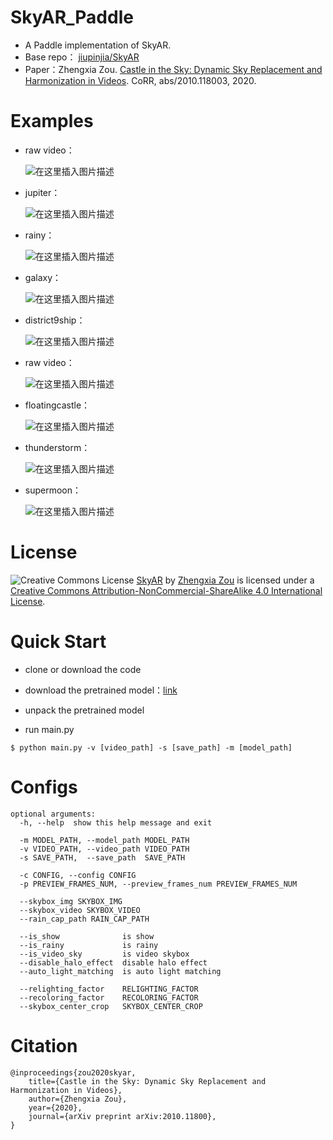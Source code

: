 # SkyAR_Paddle
* A Paddle implementation of SkyAR.
* Base repo： [jiupinjia/SkyAR](https://github.com/jiupinjia/SkyAR)
* Paper：Zhengxia Zou. [Castle in the Sky: Dynamic Sky Replacement and Harmonization in Videos](https://arxiv.org/abs/2010.11800). CoRR, abs/2010.118003, 2020.
# Examples
* raw video：

	![在这里插入图片描述](https://img-blog.csdnimg.cn/20210126142046572.gif)

* jupiter：

	![在这里插入图片描述](https://img-blog.csdnimg.cn/20210125211435619.gif)
* rainy：

	![在这里插入图片描述](https://img-blog.csdnimg.cn/2021012521152492.gif)
* galaxy：

	![在这里插入图片描述](https://img-blog.csdnimg.cn/20210125211523491.gif)
* district9ship：

	![在这里插入图片描述](https://img-blog.csdnimg.cn/20210125211520955.gif)
* raw video：

	![在这里插入图片描述](https://img-blog.csdnimg.cn/20210126142038716.gif)
* floatingcastle：

	![在这里插入图片描述](https://img-blog.csdnimg.cn/20210125211514997.gif)
* thunderstorm：

	![在这里插入图片描述](https://img-blog.csdnimg.cn/20210125211433591.gif)
* supermoon：

	![在这里插入图片描述](https://img-blog.csdnimg.cn/20210125211417524.gif)

# License
![Creative Commons License](https://camo.githubusercontent.com/f05d4039b67688cfdf339d2a445ad686a60551f9891734c418f7096184de5fac/68747470733a2f2f692e6372656174697665636f6d6d6f6e732e6f72672f6c2f62792d6e632d73612f342e302f38387833312e706e67) [SkyAR](https://github.com/jiupinjia/SkyAR) by [Zhengxia Zou](http://www-personal.umich.edu/~zzhengxi/) is licensed under a [Creative Commons Attribution-NonCommercial-ShareAlike 4.0 International License](http://creativecommons.org/licenses/by-nc-sa/4.0/).

# Quick Start
* clone or download the code

* download the pretrained model：[link](https://bj.bcebos.com/v1/ai-studio-online/232021343ede409f92d512707c04d870f8b267035e86412084cf838f83afc6cb?responseContentDisposition=attachment%3B%20filename%3DResNet50FCN.zip&authorization=bce-auth-v1%2F0ef6765c1e494918bc0d4c3ca3e5c6d1%2F2021-01-25T08%3A44%3A17Z%2F-1%2F%2F7afd50b9b0d15e6eec3cac9ca3c213d33695474539b9fdc6cfe8d1a8d8525909)

* unpack the pretrained model

* run main.py
```shell
$ python main.py -v [video_path] -s [save_path] -m [model_path]
```

# Configs
```
optional arguments:
  -h, --help  show this help message and exit

  -m MODEL_PATH, --model_path MODEL_PATH
  -v VIDEO_PATH, --video_path VIDEO_PATH
  -s SAVE_PATH,  --save_path  SAVE_PATH

  -c CONFIG, --config CONFIG
  -p PREVIEW_FRAMES_NUM, --preview_frames_num PREVIEW_FRAMES_NUM

  --skybox_img SKYBOX_IMG
  --skybox_video SKYBOX_VIDEO
  --rain_cap_path RAIN_CAP_PATH

  --is_show              is show
  --is_rainy             is rainy
  --is_video_sky         is video skybox
  --disable_halo_effect  disable halo effect
  --auto_light_matching  is auto light matching

  --relighting_factor    RELIGHTING_FACTOR
  --recoloring_factor    RECOLORING_FACTOR
  --skybox_center_crop   SKYBOX_CENTER_CROP
```

# Citation
```
@inproceedings{zou2020skyar,
    title={Castle in the Sky: Dynamic Sky Replacement and Harmonization in Videos},
    author={Zhengxia Zou},
    year={2020},
    journal={arXiv preprint arXiv:2010.11800},
}
```